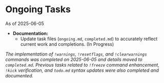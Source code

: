 # Ongoing Tasks

As of 2025-06-05

*   **Documentation:**
    *   Update task files (`ongoing.md`, `completed.md`) to accurately reflect current work and completions. (In Progress)

*The implementation of `!warnings`, `!resetflags`, and `!clearwarnings` commands was completed on 2025-06-05 and details moved to `completed.md`.*
*Previous tasks related to `!freeze` command enhancement, `!kick` verification, and `todo.md` syntax updates were also completed and documented.*
